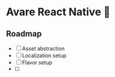 # Avare React Native 👋

## Roadmap
- [ ] Asset abstraction
- [ ] Localization setup
- [ ] Flavor setup
- [ ] 